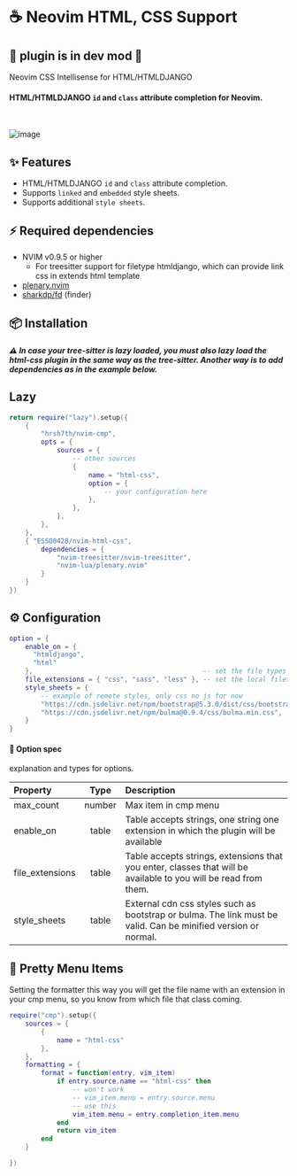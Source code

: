 # ☕ Neovim HTML, CSS Support

## 🚧 plugin is in dev mod 🚧

Neovim CSS Intellisense for HTML/HTMLDJANGO

#### HTML/HTMLDJANGO `id` and `class` attribute completion for Neovim.

<br />

![image](https://github.com/ESSO0428/nvim-html-css/assets/92996726/ba0a8e9e-39bc-4da3-a34f-11b6936cc740)



## ✨ Features

- HTML/HTMLDJANGO `id` and `class` attribute completion.
- Supports `linked` and `embedded` style sheets.
- Supports additional `style sheets`.

## ⚡ Required dependencies

- NVIM v0.9.5 or higher
  - For treesitter support for filetype htmldjango, which can provide link css in extends html template
- [plenary.nvim](https://github.com/nvim-lua/plenary.nvim)
- [sharkdp/fd](https://github.com/sharkdp/fd) (finder)

## 📦 Installation

##### ⚠️ In case your tree-sitter is lazy loaded, you must also lazy load the html-css plugin in the same way as the tree-sitter. Another way is to add dependencies as in the example below.

## Lazy

```lua
return require("lazy").setup({
    {
        "hrsh7th/nvim-cmp",
        opts = {
            sources = {
                -- other sources
                {
                    name = "html-css",
                    option = {
                        -- your configuration here
                    },
                },
            },
        },
    },
    { "ESSO0428/nvim-html-css",
        dependencies = {
            "nvim-treesitter/nvim-treesitter",
            "nvim-lua/plenary.nvim"
        }
    }
})
```

## ⚙ Configuration

```lua
option = {
    enable_on = {
      "htmldjango",
      "html"
    },                                           -- set the file types you want the plugin to work on
    file_extensions = { "css", "sass", "less" }, -- set the local filetypes from which you want to derive classes
    style_sheets = {
        -- example of remote styles, only css no js for now
        "https://cdn.jsdelivr.net/npm/bootstrap@5.3.0/dist/css/bootstrap.min.css",
        "https://cdn.jsdelivr.net/npm/bulma@0.9.4/css/bulma.min.css",
    }
}
```

#### 🔌 Option spec

explanation and types for options.

| Property        |  Type  | Description                                                                                                     |
| :-------------- | :----: | :-------------------------------------------------------------------------------------------------------------- |
| max_count       | number | Max item in cmp menu                                                                                            |
| enable_on       | table  | Table accepts strings, one string one extension in which the plugin will be available                           |
| file_extensions | table  | Table accepts strings, extensions that you enter, classes that will be available to you will be read from them. |
| style_sheets    | table  | External cdn css styles such as bootstrap or bulma. The link must be valid. Can be minified version or normal.  |

## 🤩 Pretty Menu Items

Setting the formatter this way you will get the file name with an extension in
your cmp menu, so you know from which file that class coming.

```lua
require("cmp").setup({
    sources = {
        {
            name = "html-css"
        },
    },
    formatting = {
        format = function(entry, vim_item)
            if entry.source.name == "html-css" then
                -- won't work
                -- vim_item.menu = entry.source.menu
                -- use this
                vim_item.menu = entry.completion_item.menu
            end
            return vim_item
        end
    }

})
```
